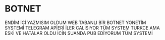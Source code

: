 # BOTNET
ENDİM İCİ YAZMISIM OLDUM WEB TABANLI BİR BOTNET YONETİM SYSTEMİ TELEGRAM APİERİ İLER CALISIYOR TÜM SYSTEM TURKCE AMA ESKİ VE HATALAR OLDU İCİN SUANDA PUB EDİYORUM TÜM SYSTEMİ
